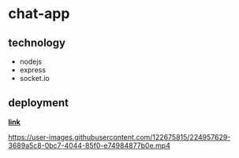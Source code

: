 # chat-app

## technology 
- nodejs 
- express 
- socket.io
## deployment 
[**link**](https://chatapp-qsyi.onrender.com)

https://user-images.githubusercontent.com/122675815/224957629-3689a5c8-0bc7-4044-85f0-e74984877b0e.mp4







